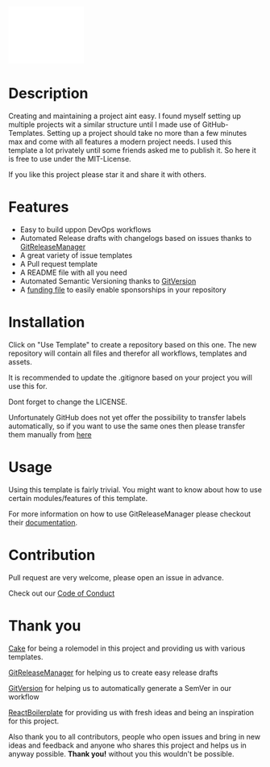 
![screenshot](Assets/Images/Logo.png)

# Description
Creating and maintaining a project aint easy. I found myself setting up multiple projects wit a similar structure until I made use of GitHub-Templates. Setting up a project should take no more than a few minutes max and come with all features a modern project needs. I used this template a lot privately until some friends asked me to publish it. So here it is free to use under the MIT-License.

If you like this project please star it and share it with others.

<!--
# Screenshots

<p align="center">
  <img src="https://Screenshot.png">
</p>
-->

# Features
- Easy to build uppon DevOps workflows
- Automated Release drafts with changelogs based on issues thanks to [GitReleaseManager](https://github.com/GitTools/GitReleaseManager)
- A great variety of issue templates
- A Pull request template
- A README file with all you need
- Automated Semantic Versioning thanks to [GitVersion](https://github.com/GitTools/GitVersion)
- A [funding file](./FUNDING.md) to easily enable sponsorships in your repository


# Installation
Click on "Use Template" to create a repository based on this one.
The new repository will contain all files and therefor all workflows, templates and assets.

It is recommended to update the .gitignore based on your project you will use this for.

Dont forget to change the LICENSE.

Unfortunately GitHub does not yet offer the possibility to transfer labels automatically, so if you want to use the same ones then please transfer them manually from [here](https://github.com/Witteborn/GitHubBoilerplate/labels)

# Usage
Using this template is fairly trivial.
You might want to know about how to use certain modules/features of this template.

For more information on how to use GitReleaseManager please checkout their [documentation](https://gittools.github.io/GitReleaseManager/docs/).

# Contribution
Pull request are very welcome, please open an issue in advance.

Check out our [Code of Conduct](./CODE_OF_CONDUCT.md)

# Thank you
[Cake](https://github.com/cake-build/cake) for being a rolemodel in this project and providing us with various templates.

[GitReleaseManager](https://github.com/GitTools/GitReleaseManager) for helping us to create easy release drafts

[GitVersion](https://github.com/GitTools/GitVersion) for helping us to automatically generate a SemVer in our workflow

[ReactBoilerplate](https://github.com/react-boilerplate/react-boilerplate) for providing us with fresh ideas and being an inspiration for this project. 

Also thank you to all contributors, people who open issues and bring in new ideas and feedback and anyone who shares this project and helps us in anyway possible.
**Thank you!** without you this wouldn't be possible.
